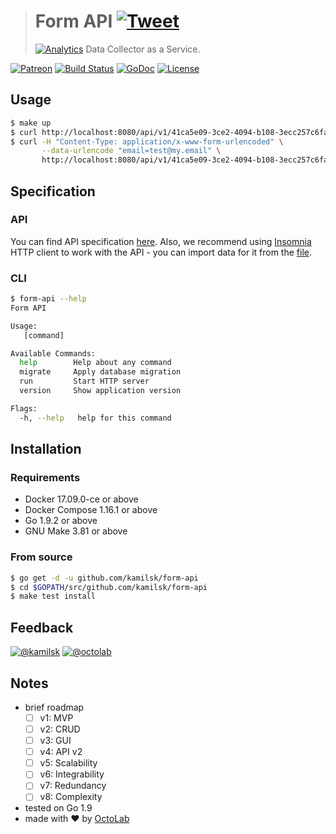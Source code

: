 > # Form API [![Tweet](https://img.shields.io/twitter/url/http/shields.io.svg?style=social)](https://twitter.com/intent/tweet?text=Data%20Collector%20as%20a%20Service&url=https://github.com/kamilsk/form-api&via=ikamilsk&hashtags=go,service,data-collector)
> [![Analytics](https://ga-beacon.appspot.com/UA-109817251-15/form-api/readme?pixel)](https://github.com/kamilsk/form-api)
> Data Collector as a Service.

[![Patreon](https://img.shields.io/badge/patreon-donate-orange.svg)](https://www.patreon.com/octolab)
[![Build Status](https://travis-ci.org/kamilsk/form-api.svg?branch=master)](https://travis-ci.org/kamilsk/semaphore)
[![GoDoc](https://godoc.org/github.com/kamilsk/form-api?status.svg)](https://godoc.org/github.com/kamilsk/form-api)
[![License](https://img.shields.io/badge/license-MIT-blue.svg)](LICENSE)

## Usage

```bash
$ make up
$ curl http://localhost:8080/api/v1/41ca5e09-3ce2-4094-b108-3ecc257c6fa4
$ curl -H "Content-Type: application/x-www-form-urlencoded" \
       --data-urlencode "email=test@my.email" \
       http://localhost:8080/api/v1/41ca5e09-3ce2-4094-b108-3ecc257c6fa4
```

## Specification

### API

You can find API specification [here](env/rest.http). Also, we recommend using [Insomnia](https://insomnia.rest)
HTTP client to work with the API - you can import data for it from the [file](env/insomnia.json).

### CLI

```bash
$ form-api --help
Form API

Usage:
   [command]

Available Commands:
  help        Help about any command
  migrate     Apply database migration
  run         Start HTTP server
  version     Show application version

Flags:
  -h, --help   help for this command
```

## Installation

### Requirements

- Docker 17.09.0-ce or above
- Docker Compose 1.16.1 or above
- Go 1.9.2 or above
- GNU Make 3.81 or above

### From source

```bash
$ go get -d -u github.com/kamilsk/form-api
$ cd $GOPATH/src/github.com/kamilsk/form-api
$ make test install
```

## Feedback

[![@kamilsk](https://img.shields.io/badge/author-%40kamilsk-blue.svg)](https://twitter.com/ikamilsk)
[![@octolab](https://img.shields.io/badge/sponsor-%40octolab-blue.svg)](https://twitter.com/octolab_inc)

## Notes

- brief roadmap
  - [ ] v1: MVP
  - [ ] v2: CRUD
  - [ ] v3: GUI
  - [ ] v4: API v2
  - [ ] v5: Scalability
  - [ ] v6: Integrability
  - [ ] v7: Redundancy
  - [ ] v8: Complexity
- tested on Go 1.9
- made with ❤️ by [OctoLab](https://www.octolab.org/)

